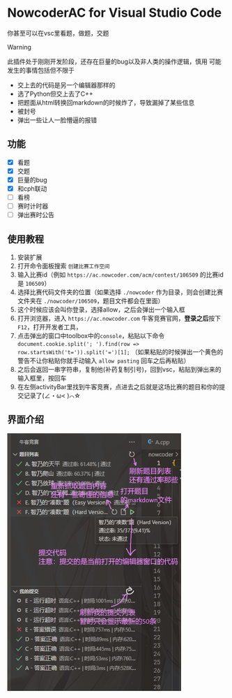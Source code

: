 # NowcoderAC for Visual Studio Code

你甚至可以在vsc里看题，做题，交题

> [!WARNING]
> 此插件处于刚刚开发阶段，还存在巨量的bug以及非人类的操作逻辑，慎用
> 可能发生的事情包括但不限于
> 
>  - 交上去的代码是另一个编辑器那样的
>  - 选了Python但交上去了C++
>  - 把题面从html转换回markdown的时候炸了，导致漏掉了某些信息
>  - 被封号
>  - 弹出一些让人一脸懵逼的报错

## 功能

 - [x] 看题
 - [x] 交题
 - [x] 巨量的bug
 - [x] 和cph联动
 - [ ] 看榜
 - [ ] 赛时计时器
 - [ ] 弹出赛时公告

## 使用教程

 1. 安装扩展
 2. 打开命令面板搜索 `创建比赛工作空间`
 3. 输入比赛id（例如 `https://ac.nowcoder.com/acm/contest/106509` 的比赛id是 `106509`）
 4. 选择比赛代码文件夹的位置（如果选择 `./nowcoder` 作为目录，则会创建比赛文件夹在 `./nowcoder/106509`，题目文件都会在里面）
 5. 这个时候应该会叫你登录，选择allow，之后会弹出一个输入框
 6. 打开浏览器，进入 `https://ac.nowcoder.com` 牛客竞赛官网，**登录之后**按下`F12`，打开开发者工具，
 7. 点击弹出的窗口中toolbox中的`console`，粘贴以下命令 `document.cookie.split('; ').find(row => row.startsWith('t=')).split('=')[1];` （如果粘贴的时候弹出一个黄色的警告不让你粘贴你就手动输入 `allow pasting` 回车之后再粘贴）
 8. 之后会返回一串字符串，复制他(补药复制引号)，回到vsc，粘贴到弹出来的输入框里，按回车
 9. 在左侧activityBar里找到牛客竞赛，点进去之后就是这场比赛的题目和你的提交记录了(∠・ω< )⌒☆

## 界面介绍
![界面各个按钮的用途](images/ExplorerUsage.png)
